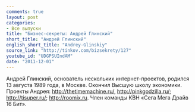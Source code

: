 ```yaml
---
comments: true
layout: post
categories:
- Все выпуски
title: "Бизнес-секреты: Андрей Глинский"
short_title: "Андрей Глинский"
english_short_title: "Andrey-Glinskiy"
source_link: "http://tinkov.com/bizsekrety/127"
youtube_id: "UDGPSUIndAM"
date: "2011-12-01"
---
```

Андрей Глинский, основатель нескольких интернет-проектов, родился 13 августа 1989 года, в Москве. Окончил Высшую школу экономики. Проекты Андрея: http://thetimemachine.ru/, http://pinkgodzilla.ru/; http://tisuper.ru/; http://roomix.ru. Член команды КВН «Сега Мега Драйв 16 Бит».
